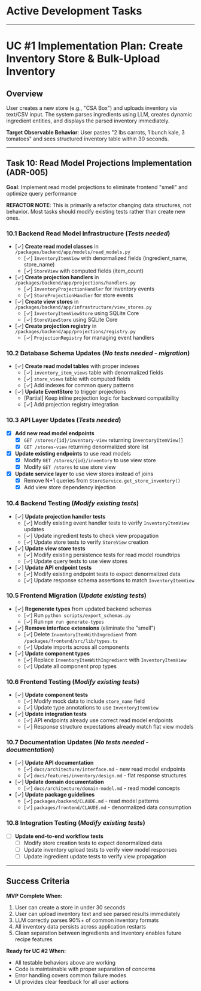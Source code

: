 # Active Development Tasks
---

# UC #1 Implementation Plan: Create Inventory Store & Bulk-Upload Inventory

## Overview
User creates a new store (e.g., "CSA Box") and uploads inventory via text/CSV input. The system parses ingredients using LLM, creates dynamic ingredient entities, and displays the parsed inventory immediately.

**Target Observable Behavior**: User pastes "2 lbs carrots, 1 bunch kale, 3 tomatoes" and sees structured inventory table within 30 seconds.

---

## Task 10: Read Model Projections Implementation (ADR-005)
**Goal**: Implement read model projections to eliminate frontend "smell" and optimize query performance

**REFACTOR NOTE**: This is primarily a refactor changing data structures, not behavior. Most tasks should modify existing tests rather than create new ones.

### 10.1 Backend Read Model Infrastructure (*Tests needed*)
- [✓] **Create read model classes** in `/packages/backend/app/models/read_models.py`
  - [✓] `InventoryItemView` with denormalized fields (ingredient_name, store_name)
  - [✓] `StoreView` with computed fields (item_count)
- [✓] **Create projection handlers** in `/packages/backend/app/projections/handlers.py`
  - [✓] `InventoryProjectionHandler` for inventory events
  - [✓] `StoreProjectionHandler` for store events
- [✓] **Create view stores** in `/packages/backend/app/infrastructure/view_stores.py`
  - [✓] `InventoryItemViewStore` using SQLite Core
  - [✓] `StoreViewStore` using SQLite Core
- [✓] **Create projection registry** in `/packages/backend/app/projections/registry.py`
  - [✓] `ProjectionRegistry` for managing event handlers

### 10.2 Database Schema Updates (*No tests needed - migration*)
- [✓] **Create read model tables** with proper indexes
  - [✓] `inventory_item_views` table with denormalized fields
  - [✓] `store_views` table with computed fields
  - [✓] Add indexes for common query patterns
- [✓] **Update EventStore** to trigger projections
  - [Partial] Keep inline projection logic for backward compatibility
  - [✓] Add projection registry integration

### 10.3 API Layer Updates (*Tests needed*)
- [x] **Add new read model endpoints**
  - [x] `GET /stores/{id}/inventory-view` returning `InventoryItemView[]`
  - [x] `GET /stores-view` returning denormalized store list
- [x] **Update existing endpoints** to use read models
  - [x] Modify `GET /stores/{id}/inventory` to use view store
  - [x] Modify `GET /stores` to use store view
- [x] **Update service layer** to use view stores instead of joins
  - [x] Remove N+1 queries from `StoreService.get_store_inventory()`
  - [x] Add view store dependency injection

### 10.4 Backend Testing (*Modify existing tests*)
- [✓] **Update projection handler tests**
  - [✓] Modify existing event handler tests to verify `InventoryItemView` updates
  - [✓] Update ingredient tests to check view propagation
  - [✓] Update store tests to verify `StoreView` creation
- [✓] **Update view store tests**
  - [✓] Modify existing persistence tests for read model roundtrips
  - [✓] Update query tests to use view stores
- [✓] **Update API endpoint tests**
  - [✓] Modify existing endpoint tests to expect denormalized data
  - [✓] Update response schema assertions to match `InventoryItemView`

### 10.5 Frontend Migration (*Update existing tests*)
- [✓] **Regenerate types** from updated backend schemas
  - [✓] Run `python scripts/export_schemas.py`
  - [✓] Run `npm run generate-types`
- [✓] **Remove interface extensions** (eliminate the "smell")
  - [✓] Delete `InventoryItemWithIngredient` from `/packages/frontend/src/lib/types.ts`
  - [✓] Update imports across all components
- [✓] **Update component types**
  - [✓] Replace `InventoryItemWithIngredient` with `InventoryItemView`
  - [✓] Update all component prop types

### 10.6 Frontend Testing (*Modify existing tests*)
- [✓] **Update component tests**
  - [✓] Modify mock data to include `store_name` field
  - [✓] Update type annotations to use `InventoryItemView`
- [✓] **Update integration tests**
  - [✓] API endpoints already use correct read model endpoints
  - [✓] Response structure expectations already match flat view models

### 10.7 Documentation Updates (*No tests needed - documentation*)
- [✓] **Update API documentation**
  - [✓] `docs/architecture/interface.md` - new read model endpoints
  - [✓] `docs/features/inventory/design.md` - flat response structures
- [✓] **Update domain documentation**
  - [✓] `docs/architecture/domain-model.md` - read model concepts
- [✓] **Update package guidelines**
  - [✓] `packages/backend/CLAUDE.md` - read model patterns
  - [✓] `packages/frontend/CLAUDE.md` - denormalized data consumption

### 10.8 Integration Testing (*Modify existing tests*)
- [ ] **Update end-to-end workflow tests**
  - [ ] Modify store creation tests to expect denormalized data
  - [ ] Update inventory upload tests to verify view model responses
  - [ ] Update ingredient update tests to verify view propagation

---

## Success Criteria

**MVP Complete When:**
1. User can create a store in under 30 seconds
2. User can upload inventory text and see parsed results immediately
3. LLM correctly parses 90%+ of common inventory formats
4. All inventory data persists across application restarts
5. Clean separation between ingredients and inventory enables future recipe features

**Ready for UC #2 When:**
- All testable behaviors above are working
- Code is maintainable with proper separation of concerns
- Error handling covers common failure modes
- UI provides clear feedback for all user actions

